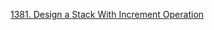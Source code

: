 [1381. Design a Stack With Increment Operation](https://leetcode.com/problems/design-a-stack-with-increment-operation/)
